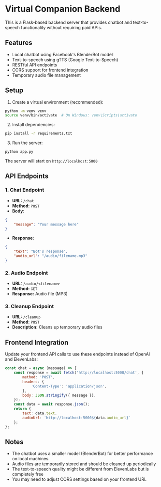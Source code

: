 # Virtual Companion Backend

This is a Flask-based backend server that provides chatbot and text-to-speech functionality without requiring paid APIs.

## Features

- Local chatbot using Facebook's BlenderBot model
- Text-to-speech using gTTS (Google Text-to-Speech)
- RESTful API endpoints
- CORS support for frontend integration
- Temporary audio file management

## Setup

1. Create a virtual environment (recommended):
```bash
python -m venv venv
source venv/bin/activate  # On Windows: venv\Scripts\activate
```

2. Install dependencies:
```bash
pip install -r requirements.txt
```

3. Run the server:
```bash
python app.py
```

The server will start on `http://localhost:5000`

## API Endpoints

### 1. Chat Endpoint
- **URL:** `/chat`
- **Method:** `POST`
- **Body:**
```json
{
    "message": "Your message here"
}
```
- **Response:**
```json
{
    "text": "Bot's response",
    "audio_url": "/audio/filename.mp3"
}
```

### 2. Audio Endpoint
- **URL:** `/audio/<filename>`
- **Method:** `GET`
- **Response:** Audio file (MP3)

### 3. Cleanup Endpoint
- **URL:** `/cleanup`
- **Method:** `POST`
- **Description:** Cleans up temporary audio files

## Frontend Integration

Update your frontend API calls to use these endpoints instead of OpenAI and ElevenLabs:

```javascript
const chat = async (message) => {
    const response = await fetch('http://localhost:5000/chat', {
        method: 'POST',
        headers: {
            'Content-Type': 'application/json',
        },
        body: JSON.stringify({ message }),
    });
    const data = await response.json();
    return {
        text: data.text,
        audioUrl: `http://localhost:5000${data.audio_url}`
    };
};
```

## Notes

- The chatbot uses a smaller model (BlenderBot) for better performance on local machines
- Audio files are temporarily stored and should be cleaned up periodically
- The text-to-speech quality might be different from ElevenLabs but is completely free
- You may need to adjust CORS settings based on your frontend URL 